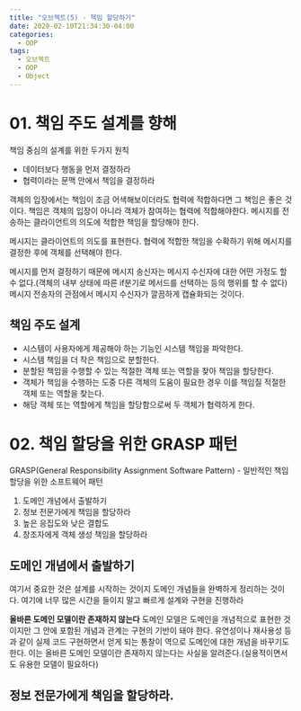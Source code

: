 ```yaml
---
title: "오브젝트(5) - 책임 할당하기"
date: 2020-02-10T21:34:30-04:00
categories:
  - OOP
tags:
  - 오브젝트
  - OOP
  - Object
---
```


# 01. 책임 주도 설계를 향해

책임 중심의 설계를 위한 두가지 원칙
* 데이터보다 행동을 먼저 결정하라
* 협력이라는 문맥 안에서 책임을 결정하라

객체의 입장에서는 책임이 조금 어색해보이더라도 협력에 적합하다면 그 책임은 좋은 것이다. 책임은 객체의 입장이 아니라 객체가 참여하는 협력에 적합해야한다.
메시지를 전송하는 클라이언트의 의도에 적합한 책임을 할당해야 한다.

메시지는 클라이언트의 의도를 표현한다.
협력에 적합한 책임을 수확하기 위해 메시지를 결정한 후에 객체를 선택해야 한다.

메시지를 먼저 결정하기 때문에 메시지 송신자는 메시지 수신자에 대한 어떤 가정도 할 수 없다.(객체의 내부 상태에 따른 if분기로 메서드를 선택하는 등의 행위를 할 수 없다)
메시지 전송자의 관점에서 메시지 수신자가 깔끔하게 캡슐화되는 것이다.

## 책임 주도 설계
* 시스템이 사용자에게 제공해야 하는 기능인 시스템 책임을 파악한다.
* 시스템 책임을 더 작은 책임으로 분할한다.
* 분할된 책임을 수행할 수 있는 적절한 객체 또는 역할을 찾아 책임을 할당한다.
* 객체가 책임을 수행하는 도중 다른 객체의 도움이 필요한 경우 이를 책임질 적절한 객체 또는 역할을 찾는다.
* 해당 객체 또는 역할에게 책임을 할당함으로써 두 객체가 협력하게 한다.

# 02. 책임 할당을 위한 GRASP 패턴
GRASP(General Responsibility Assignment Software Pattern) - 일반적인 책임 할당을 위한 소프트웨어 패턴

1. 도메인 개념에서 출발하기
2. 정보 전문가에게 책임을 할당하라
3. 높은 응집도와 낮은 결합도
4. 창조자에게 객체 생성 책임을 할당하라
 
## 도메인 개념에서 출발하기
여기서 중요한 것은 설계를 시작하는 것이지 도메인 개념들을 완벽하게 정리하는 것이다. 여기에 너무 많은 시간을 들이지 말고 빠르게 설계와 구현을 진행하라

**올바른 도메인 모델이란 존재하지 않는다**
도메인 모델은 도메인을 개념적으로 표현한 것이지만 그 안에 포함된 개념과 관계는 구현의 기반이 돼야 한다. 
유연성이나 재사용성 등과 같이 실제 코드 구현하면서 얻게 되는 통찰이 역으로 도메인에 대한 개념을 바꾸기도 한다.
이는 올바른 도메인 모델이란 존재하지 않는다는 사실을 알려준다.(실용적이면서도 유용한 모델이 필요하다)

## 정보 전문가에게 책임을 할당하라.


